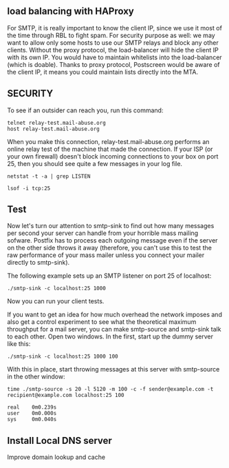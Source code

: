 ## load balancing with HAProxy

For SMTP, it is really important to know the client IP, since we use it most of the time through RBL to fight spam.
For security purpose as well: we may want to allow only some hosts to use our SMTP relays and block any other clients.
Without the proxy protocol, the load-balancer will hide the client IP with its own IP. You would have to maintain whitelists into the load-balancer (which is doable). Thanks to proxy protocol, Postscreen would be aware of the client IP, it means you could maintain lists directly into the MTA.

## SECURITY

To see if an outsider can reach you, run this command:

    telnet relay-test.mail-abuse.org
    host relay-test.mail-abuse.org

When you make this connection, relay-test.mail-abuse.org performs an online relay test of the machine that made the connection. If your ISP (or your own firewall) doesn't block incoming connections to your box on port 25, then you should see quite a few messages in your log file.

    netstat -t -a | grep LISTEN

    lsof -i tcp:25

## Test

Now let's turn our attention to smtp-sink to find out how many messages per second your server can handle from your horrible mass mailing sofware. Postfix has to process each outgoing message even if the server on the other side throws it away (therefore, you can't use this to test the raw performance of your mass mailer unless you connect your mailer directly to smtp-sink).

The following example sets up an SMTP listener on port 25 of localhost:

    ./smtp-sink -c localhost:25 1000

Now you can run your client tests.

If you want to get an idea for how much overhead the network imposes and also get a control experiment to see what the theoretical maximum throughput for a mail server, you can make smtp-source and smtp-sink talk to each other. Open two windows. In the first, start up the dummy server like this:

    ./smtp-sink -c localhost:25 1000 100

With this in place, start throwing messages at this server with smtp-source in the other window:

    time ./smtp-source -s 20 -l 5120 -m 100 -c -f sender@example.com -t recipient@example.com localhost:25 100

    real    0m0.239s
    user    0m0.000s
    sys     0m0.040s

## Install Local DNS server

Improve domain lookup and cache